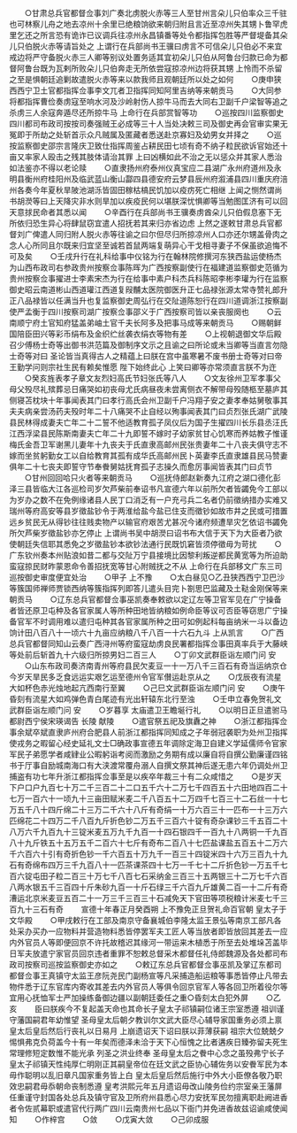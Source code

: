 <!-- { "loadSidebar": true } -->
　　○甘肃总兵官都督佥事刘广奏北虏脱火赤等三人至甘州言朵儿只伯率众三千驻也可林察儿舟之地去凉州十余里已绝粮饷欲来朝归附且言近至凉州失其甥卜鲁罕虎里乞还之所言恐有诡诈已议调兵往凉州永昌镇番等处令都指挥包胜等严督堤备其朵儿只伯脱火赤等请旨处之  上谓行在兵部尚书王骥曰虏言不可信朵儿只伯必不来宜戒边将严守备脱火赤三人卿等别议处置务适其宜初朵儿只伯从阿鲁台归款已命为都督阿鲁台既为瓦剌所败朵儿只伯奔走无所依尝寇掠凉州边将获其甥  上怜而不杀留之至是惧朝廷追剿故遣脱火赤等来以款我师且观朝廷所以处之如何
　　○庚申狭西西宁卫土官都指挥佥事李文兀者卫指挥同知阿里吉纳等来朝贡马
　　○大同参将都指挥曹俭奏虏寇至响水河及沙岭射伤人掠牛马而去大同右卫副千户梁智等追之杀虏三人余寇奔遁尽还所掠牛马  上命行在兵部赏智等功
　　○巡按四川监察御史四川都司布政司按按司奏强贼王必成等三十人当处决敕三司及御史再会官审实果无冤即于所劫之处斩首示众凡贼属及匿藏者悉送赴京寡妇及幼男女并择之
　　○巡按监察御史邵宗言隆庆卫致仕指挥周鉴占耕民田七顷有奇不纳子粒民欲诉官始还十亩又率家人殴击之残其肢体请治其罪  上曰凶横如此不治之无以惩众并其家人悉治如法鉴亦不得以老论赎
　　○直隶扬州府泰州仪真宝应二县湖广永州府道州及永明县衡州府桂阳州及临武蓝山衡山酃四县德安府云梦县辰州府溆浦县四川重庆府涪州各奏今年夏秋旱陂池湖泺皆固田稼枯槁民饥加以疫疠死亡相继  上闻之恻然谓尚书胡濙等曰上天降灾非水则旱加以疾疫民何以堪朕深忧惧卿等当勉图匡济有可以回天意捄民命者其悉以闻
　　○辛酉行在兵部尚书王骥奏虏酋朵儿只伯假息塞下无所依归恐生异心将肆鼠窃宜遣人招抚若其来归亦省边虑  上然之遂敕甘肃总兵官都督刘广俾遣人同归附人脱火赤等往谕之曰尔但尽归所掠凉州人口亦还尔甥盖骨肉之念人心所同且尔既来归宜坚至诚若首鼠两端复萌异心干戈相寻妻子不保虽欲追悔不可及矣
　　○壬戌升行在礼科给事中仪铭为行在翰林院修撰河东狭西盐运使杨杰为山西布政司右参政贵州按察佥事陈晖为广西按察副使行在福建道监察御史范循为贵州按察佥事擢进士李素宋杰为行在给事中素户科杰兵科陈昭李彬李瓘为行在监察御史昭云南道彬山西道瓘江西道复叚黼太医院御医升正七品禄张源太常寺赞礼郎升正八品禄皆以任满当升也复监察御史周弘行在交阯道陈恕行在四川道调浙江按察副使严孟衡于四川按察司湖广按察佥事邵义于广西按察司皆以亲丧服阕也
　　○云南顺宁府土官知府猛盖弟岫土官千夫长阿多及把事马成等来朝贡马
　　○赐朝鲜国陪臣田兴等彩币绢布及金织纻丝袭衣绢衣等物有差
　　○上视朝退御文华后殿召少傅杨士奇等出御书洪范篇及御制序文示之且谕之曰所论或未当卿等当直言勿隐士奇等对曰  圣论皆当真得古人之精蕴上曰朕在宫中虽寒暑不废书册士奇等对曰帝王勤学问则宗社生民有赖矣惟愿  陛下始终此心  上笑曰卿等亦常须直言朕不为迕
　　○癸亥旌表孝子章文友烈妇高氏节妇张氏等八人
　　○文友徐州卫军孝事父母父殁尽礼殡葬忌日痛哭如初丧母尤氏病昼夜未尝离侧衣不解带母殁随柩至墓庐其侧寝苫枕块十年事闻表其门曰孝行高氏会州卫副千户冯翔子安之妻孝奉姑舅敬事其夫夫病亲尝汤药夫殁时年二十八痛哭不止自经以殉事闻表其门曰贞烈张氏湖广武陵县民林得成妻夫亡年二十二誓不他适教育孤子凤仪后为国子生擢四川长乐县丞汪氏江西浮梁县民陈斯南妻夫亡年二十九即誓不嫁时子幼家贫甘心饥寒而养姑教子惟谨梅氏金吾卫军谢黑儿妻年十九丧夫于氏直隶高邮州民张贵妻年二十八丧夫俱守志不嫁而坐贫躬勤女工以自给教育其孤有成华氏高邮州民卜英妻李氏直隶雄县民马赞妻俱年二十七丧夫即誓守节奉餋舅姑抚育孤子志操久而愈厉事闻皆表其门曰贞节
　　○甘州回回哈只火者等来朝贡马
　　○巡抚侍郎赵新奏九江府之湖口德化彭泽三县皆临大江各巡检司岁欠芦柴前奉诏书凡宣德六年以前所欠者皆蠲免今工部以为岁办之数不在免例缘诸县人民丁口消乏有一户充弓兵二名者仍前徵纳措办实难又瑞州等府高安等县岁徵盐钞令于两淮给盐今盐已住支而徵钞如故市井之民或可措置远乡贫民无从得钞往往贱卖物产以输官府艰苦尤甚况今诸府频遭旱灾乞依诏书蠲免所欠芦柴岁徵盐钞亦乞停止  上谓尚书吴中胡濙曰诏书布大信于天下为大臣者乃欲使朝廷失信耶其悉免之岁徵盐钞本欲钞法通行民既饥窘皆须停徵毋为苛扰
　　○广东钦州奏本州贴浪如昔二都与交阯万宁县接境比因黎利叛逆都民黄宽等为所迫助蛮寇掠民财昨蒙恩命令善招抚宽等甘心附贼抚之不从  上命行在兵部移文广东三司巡按御史审度便宜处治
　　○甲子  上不豫
　　○太白昼见○乙丑狭西西宁卫巴沙等簇国师禅师贾锁西纳等簇指挥列即答儿遣头目完卜劄思巴监藏及土鞑金刚保等来朝贡马
　　○辽东总兵官都督佥事巫凯奏奉敕欲以定辽左等卫官军见在广宁操备者皆还原卫屯种及各官家属人等所种田地皆纳粮如例命臣等议可否臣等窃思广宁操备官军不时调用难以遣归屯种其各官家属所种之田可如例起科每亩纳米一斗以备边饷计田八百八十一顷六十九亩应纳粮八千八百一十六石九斗  上从凯言
　　○广西总兵官都督同知山云奏广西浔州等府蛮寇劫虏良民署都指挥佥事田真率兵于大藤峡等处前后斩首九十六级归所掠男妇二百三人
　　○丁卯文武群臣诣左顺门问  安
　　○山东布政司奏济南青州等府县民欠麦豆一十一万八千三百石有奇当运纳京仓今岁天旱民多乏食远运实艰乞运至德州令官军儧运赴京从之
　　○戊辰夜有流星大如杯色赤光烛地起亢西南行至翼
　　○己巳文武群臣诣左顺门问  安
　　○庚午昏刻有流星大如鸡弹色青白尾迹有光出轩辕东北行至浊
　　○壬申立春免贺礼文武群臣诣左顺门问  安
　　○岁暮享  太庙遣卫王瞻埏行礼
　　○以明日正旦遣驸马都尉西宁侯宋瑛谒告  长陵  献陵
　　○遣官祭五祀及旗纛之神
　　○浙江都指挥佥事余斌卒斌直隶庐州府合肥县人前浙江都指挥同知成之子年弱冠袭职为处州卫指挥使戎务之暇留心经史延礼文士□确政事宣德五年调除定海卫自建义学延儒师令官家军民子弟愿学者咸肄业公暇躬诣考阅而激励之务期有成以廉自将自撰公勤廉谨四铭书于厅事自励城南海口有大浃渡常覆舟溺人自撰文祭其神后遂无患六年仍调处州卫捕盗有功七年升浙江都指挥佥事至是以疾卒年裁三十有二众咸惜之
　　○是岁天下户口户九百七十万二千三百二十二口五千六十二万七千四百五十六田地四百二十七万一百六十一顷九十三亩田赋米麦二千八百五十二万四千七百三十二石丝一十七万五千八十四斤绵二十三万二千六十八斤有奇绢一十万六百三十一匹布一十三万六匹绵花二十四万二千八百九斤折色钞二万五千三百六十锭有奇杂课钞三千五百二十八万六千九百九十三锭米麦五万九千九百一十四石银四千一百九十八两铜一千九百八十九斤铁五十五万五千二百六十七斤有奇布二百八十七匹盐课盐五百五十二万六千六百六十引有奇折色钞一千六百五十万九千一百三十四锭米四十六万三百九十九石有奇绵布四万三千九百八十一匹茶课茶四十七万一千七十二斤折色钞一万五千七百六锭屯田子粒二百三十万七千八百七石采纳金三百三十五两银三十二万七千六百八两水银五千三百四十斤朱砂九百一十斤石绿三千六百九斤雄黄二百一十二斤有奇漕运北京米麦豆五百二十一万三千三百三十石减免天下官田等项税粮计米麦七千三百九十三石有奇
　　宣德十年春正月癸酉朔  上不豫免正旦贺礼命百官朝  皇太子于文华殿
　　○甲戌敕行在工部及南京守备襄城伯李隆太监王景弘等南京工部凡各处采办买办一应物料并营造物料悉皆停罢军夫工匠人等当放者即皆放回其差去一应内外官员人等即便回京不许托故稽迟其缘河一带运来木植悉于所至去处堆垛苫盖毕日军夫放遣宁家官员回京违者重罪不恕敕总督采木都督任礼侍郎魏源及各处都司布政司按察司巡按监察御史亦如之
　　○敕辽东总兵官都督佥事巫凯及掌辽东都司都督佥事王真镇守太监王彦阮尧民门副杨宣等凡采捕造船运粮等事悉皆停止凡带去物件悉于辽东官库内寄收其差去内外官员人等俱令回京官军人等各回卫所着役尔等宜用心抚恤军士严加操练备御边疆以副朝廷委任之重○昏刻太白犯外屏
　　○乙亥
　　臣曰朕疾今不复起盖天命也其命长子皇太子祁镇嗣位诸王宗室悉遵  祖训谨守藩国嗣君年幼惟望  圣母皇太后朝夕教训尔文武大臣尽心辅导家国重务必须上禀  皇太后皇后然后行丧礼以日易月  上崩遗诏天下诏曰朕以菲薄获嗣  祖宗大位兢兢夕惕惧弗克负荷盖今十有一年矣而德泽未洽于天下心恒愧之比者遘疾日臻弥留夫死生常理修短定数惟不能光承  列圣之洪业终奉  圣母皇太后之餋中心念之虽殁弗宁长子皇太子祁镇天性纯厚仁明刚正其嗣皇帝位在廷文武之臣协心辅佐务以安餋军民为本毋作聪明以乱旧章凡国家重务皆上白  皇太后皇后然后施行中外大小臣僚各敬乃职效忠嗣君毋忝朝命丧制悉遵  皇考洪熙元年五月遗诏毋改山陵务俭约宗室亲王藩屏任重谨守封国各处总兵及镇守官及卫所府州县悉心尽力安抚军民勿擅离职赴阙进香者令佐贰幕职或遣官代行两广四川云南贵州七品以下衙门并免进香故兹诏谕咸使闻知
　　○作梓宫
　　○敛
　　○戊寅大敛
　　○己卯成服
